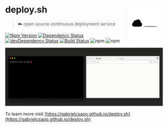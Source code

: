 # deploy.sh <img align="right" src="website/static/img/logo.png" width="120">

> ☁️ open source continuous deployment service

[![Npm Version](https://img.shields.io/npm/v/deploy.sh.svg)](https://www.npmjs.com/package/deploy.sh)
[![Dependency Status](https://starbuck.gabrielcsapo.com/badge/github/gabrielcsapo/deploy.sh/status.svg)](https://starbuck.gabrielcsapo.com/github/gabrielcsapo/deploy.sh)
[![devDependency Status](https://starbuck.gabrielcsapo.com/badge/github/gabrielcsapo/deploy.sh/dev-status.svg)](https://starbuck.gabrielcsapo.com/github/gabrielcsapo/deploy.sh#info=devDependencies)
[![Build Status](https://travis-ci.org/gabrielcsapo/deploy.sh.svg?branch=master)](https://travis-ci.org/gabrielcsapo/deploy.sh)
![npm](https://img.shields.io/npm/dt/deploy.sh.svg)
![npm](https://img.shields.io/npm/dm/deploy.sh.svg)

![Static Example](./website/static/example.gif)

To learn more visit [https://gabrielcsapo.github.io/deploy.sh](https://gabrielcsapo.github.io/deploy.sh)
